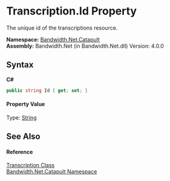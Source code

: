 ﻿# Transcription.Id Property 
 

The unique id of the transcriptions resource.

**Namespace:**&nbsp;<a href ="N_Bandwidth_Net_Catapult.md">Bandwidth.Net.Catapult</a><br />**Assembly:**&nbsp;Bandwidth.Net (in Bandwidth.Net.dll) Version: 4.0.0

## Syntax

**C#**<br />
``` C#
public string Id { get; set; }
```


#### Property Value
Type: <a href="http://msdn2.microsoft.com/en-us/library/s1wwdcbf" target="_blank">String</a>

## See Also


#### Reference
<a href ="T_Bandwidth_Net_Catapult_Transcription.md">Transcription Class</a><br /><a href ="N_Bandwidth_Net_Catapult.md">Bandwidth.Net.Catapult Namespace</a><br />